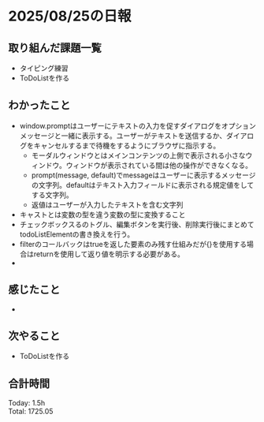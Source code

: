 # 2025/08/25の日報
## 取り組んだ課題一覧
* タイピング練習
* ToDoListを作る
## わかったこと 
* window.promptはユーザーにテキストの入力を促すダイアログをオプションメッセージと一緒に表示する。ユーザーがテキストを送信するか、ダイアログをキャンセルするまで待機をするようにブラウザに指示する。
  * モーダルウィンドウとはメインコンテンツの上側で表示される小さなウィンドウ。ウィンドウが表示されている間は他の操作ができなくなる。
  * prompt(message, default)でmessageはユーザーに表示するメッセージの文字列。defaultはテキスト入力フィールドに表示される規定値をしてする文字列。
  * 返値はユーザーが入力したテキストを含む文字列
* キャストとは変数の型を違う変数の型に変換すること
* チェックボックスるのトグル、編集ボタンを実行後、削除実行後にまとめてtodoListElementの書き換えを行う。
* filterのコールバックはtrueを返した要素のみ残す仕組みだが{}を使用する場合はreturnを使用して返り値を明示する必要がある。
*   
## 感じたこと
* 
## 次やること
* ToDoListを作る
##  合計時間 
Today: 1.5h<br>
Total: 1725.05
